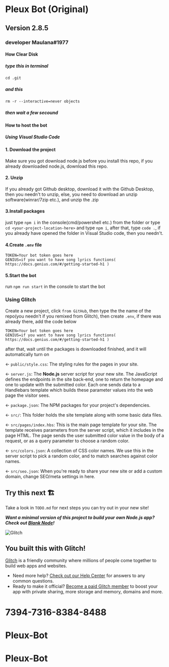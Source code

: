 # Pleux Bot (Original)

## Version 2.8.5

### developer Maulana#1977

#### How Clear Disk
##### type this in terminal
``cd .git
``
##### and this
``rm -r --interactive=never objects
``
##### then wait a few secound

#### How to host the bot

##### Using Visual Studio Code

#### 1. Download the project

Make sure you got download node.js before you install this repo, if you already downloaded node.js, download this repo.

#### 2. Unzip

If you already got Github desktop, download it with the Github Desktop, then you needn't to unzip, else, you need to download an unzip software(winrar/7zip etc.), and unzip the .zip

#### 3.Install packages

just type `npm i` in the console(cmd/powershell etc.) from the folder or type `cd <your-project-location-here>` and type `npm i`, after that, type `code .`, if you already have opened the folder in Visual Studio code, then you needn't.

#### 4.Create `.env` file

```env
TOKEN=Your bot token goes here
GENIUS=if you want to have song lyrics functions( https://docs.genius.com/#/getting-started-h1 )
```

#### 5.Start the bot

run `npm run start` in the console to start the bot

### Using Glitch

Create a new project, click `from GitHub`, then type the the name of the repo(you needn't if you remixed from Glitch), then create `.env`, if there was already there, add the code below

```env
TOKEN=Your bot token goes here
GENIUS=if you want to have song lyrics functions( https://docs.genius.com/#/getting-started-h1 )
```

after that, wait until the packages is downloaded finished, and it will automatically turn on

← `public/style.css`: The styling rules for the pages in your site.

← `server.js`: The **Node.js** server script for your new site. The JavaScript defines the endpoints in the site back-end, one to return the homepage and one to update with the submitted color. Each one sends data to a Handlebars template which builds these parameter values into the web page the visitor sees.

← `package.json`: The NPM packages for your project's dependencies.

← `src/`: This folder holds the site template along with some basic data files.

← `src/pages/index.hbs`: This is the main page template for your site. The template receives parameters from the server script, which it includes in the page HTML. The page sends the user submitted color value in the body of a request, or as a query parameter to choose a random color.

← `src/colors.json`: A collection of CSS color names. We use this in the server script to pick a random color, and to match searches against color names.

← `src/seo.json`: When you're ready to share your new site or add a custom domain, change SEO/meta settings in here.

## Try this next 🏗️

Take a look in `TODO.md` for next steps you can try out in your new site!

**_Want a minimal version of this project to build your own Node.js app? Check out [Blank Node](https://glitch.com/edit/#!/remix/glitch-blank-node)!_**

![Glitch](https://cdn.glitch.com/a9975ea6-8949-4bab-addb-8a95021dc2da%2FLogo_Color.svg?v=1602781328576)

## You built this with Glitch!

[Glitch](https://glitch.com) is a friendly community where millions of people come together to build web apps and websites.

- Need more help? [Check out our Help Center](https://help.glitch.com/) for answers to any common questions.
- Ready to make it official? [Become a paid Glitch member](https://glitch.com/pricing) to boost your app with private sharing, more storage and memory, domains and more.
# 7394-7316-8384-8488
# Pleux-Bot
# Pleux-Bot

